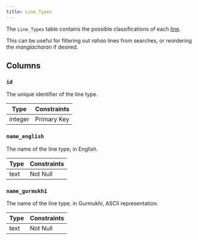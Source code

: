 ```yaml
---
title: Line_Types
---
```


The `Line_Types` table contains the possible classifications of each [line](/database/schema/lines).

This can be useful for filtering out _rahao_ lines from searches, or reordering the _manglacharan_ if desired.

## Columns

### `id`

The unique identifier of the line type.

| Type    | Constraints |
| ------- | ----------- |
| integer | Primary Key |

### `name_english`

The name of the line type, in English.

| Type | Constraints |
| ---- | ----------- |
| text | Not Null    |

### `name_gurmukhi`

The name of the line type, in Gurmukhi, ASCII representation.

| Type | Constraints |
| ---- | ----------- |
| text | Not Null    |
